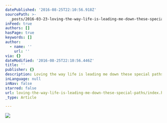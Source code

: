 ```yaml
---
datePublished: '2016-08-25T22:10:56.918Z'
sourcePath: >-
  _posts/2016-03-23-loving-the-way-life-is-leading-me-down-these-special-paths.md
inFeed: true
authors: []
hasPage: true
keywords: []
author:
  - name: ''
    url: ''
via: {}
dateModified: '2016-08-25T22:10:56.446Z'
title: ''
publisher: {}
description: Loving the way life is leading me down these special paths!
inLanguage: null
inNav: false
starred: false
url: loving-the-way-life-is-leading-me-down-these-special-paths/index.html
_type: Article

---
```

![](https://s3-us-west-2.amazonaws.com/the-grid-img/p/9674374dca9a69290fbfdb30480a1ee788838e3d.jpg)